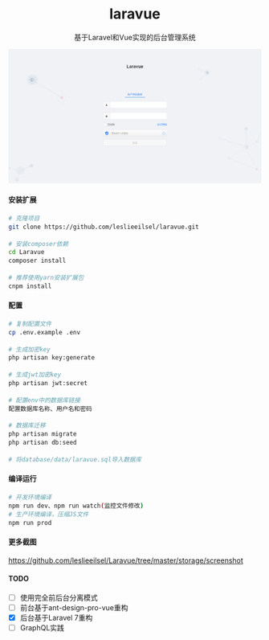 <h1 align="center">laravue</h1>
<div align="center">
基于Laravel和Vue实现的后台管理系统
</div>

![登录页](./storage/screenshot/login.png)


#### 安装扩展

```bash
# 克隆项目
git clone https://github.com/leslieeilsel/laravue.git

# 安装composer依赖
cd Laravue
composer install

# 推荐使用yarn安装扩展包
cnpm install
```
#### 配置

```bash
# 复制配置文件
cp .env.example .env

# 生成加密key
php artisan key:generate

# 生成jwt加密key
php artisan jwt:secret

# 配置env中的数据库链接
配置数据库名称、用户名和密码

# 数据库迁移
php artisan migrate
php artisan db:seed

# 将database/data/laravue.sql导入数据库
```

#### 编译运行

```bash
# 开发环境编译
npm run dev、npm run watch(监控文件修改)
# 生产环境编译，压缩JS文件
npm run prod
```

#### 更多截图

https://github.com/leslieeilsel/Laravue/tree/master/storage/screenshot


#### TODO
- [ ] 使用完全前后台分离模式
- [ ] 前台基于ant-design-pro-vue重构
- [x] 后台基于Laravel 7重构
- [ ] GraphQL实践
